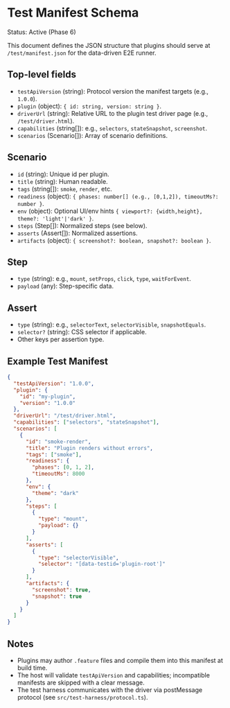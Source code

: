 # Test Manifest Schema

Status: Active (Phase 6)

This document defines the JSON structure that plugins should serve at `/test/manifest.json` for the data-driven E2E runner.

## Top-level fields

- `testApiVersion` (string): Protocol version the manifest targets (e.g., `1.0.0`).
- `plugin` (object): `{ id: string, version: string }`.
- `driverUrl` (string): Relative URL to the plugin test driver page (e.g., `/test/driver.html`).
- `capabilities` (string[]): e.g., `selectors`, `stateSnapshot`, `screenshot`.
- `scenarios` (Scenario[]): Array of scenario definitions.

## Scenario

- `id` (string): Unique id per plugin.
- `title` (string): Human readable.
- `tags` (string[]): `smoke`, `render`, etc.
- `readiness` (object): `{ phases: number[] (e.g., [0,1,2]), timeoutMs?: number }`.
- `env` (object): Optional UI/env hints `{ viewport?: {width,height}, theme?: 'light'|'dark' }`.
- `steps` (Step[]): Normalized steps (see below).
- `asserts` (Assert[]): Normalized assertions.
- `artifacts` (object): `{ screenshot?: boolean, snapshot?: boolean }`.

## Step

- `type` (string): e.g., `mount`, `setProps`, `click`, `type`, `waitForEvent`.
- `payload` (any): Step-specific data.

## Assert

- `type` (string): e.g., `selectorText`, `selectorVisible`, `snapshotEquals`.
- `selector?` (string): CSS selector if applicable.
- Other keys per assertion type.

## Example Test Manifest

```json
{
  "testApiVersion": "1.0.0",
  "plugin": {
    "id": "my-plugin",
    "version": "1.0.0"
  },
  "driverUrl": "/test/driver.html",
  "capabilities": ["selectors", "stateSnapshot"],
  "scenarios": [
    {
      "id": "smoke-render",
      "title": "Plugin renders without errors",
      "tags": ["smoke"],
      "readiness": {
        "phases": [0, 1, 2],
        "timeoutMs": 8000
      },
      "env": {
        "theme": "dark"
      },
      "steps": [
        {
          "type": "mount",
          "payload": {}
        }
      ],
      "asserts": [
        {
          "type": "selectorVisible",
          "selector": "[data-testid='plugin-root']"
        }
      ],
      "artifacts": {
        "screenshot": true,
        "snapshot": true
      }
    }
  ]
}
```

## Notes

- Plugins may author `.feature` files and compile them into this manifest at build time.
- The host will validate `testApiVersion` and capabilities; incompatible manifests are skipped with a clear message.
- The test harness communicates with the driver via postMessage protocol (see `src/test-harness/protocol.ts`).

